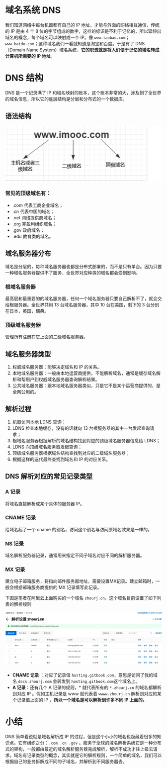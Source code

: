 # 域名系统 DNS

我们知道网络中每台机器都有自己的 IP 地址，才能与外面的网络相互通信，传统的 IP 是由 4 个 8 位的字节组成的数字，这样的标识是不利于记忆的，所以延伸出域名的概念，每个域名可以映射成一个 IP。像 `www.taobao.com`；`www.baidu.com`；这种域名我们一看就知道是淘宝和百度。于是有了 DNS（Domain Name System）域名系统，**它的职责就是将人们便于记忆的域名转成计算机所需要的 IP 地址**。

# DNS 结构

DNS 是一个记录满了 IP 和域名映射的账本，这个账本非常的大，涉及到了全世界的域名信息，所以它的底层结构是分层和分布式的一个数据库。

## 语法结构

![image-20201201112233916](HTTP05_域名服务器DNS/image-20201201112233916.png)

### 常见的顶级域名有：

- .com 代表工商企业域名；
- .cn 代表中国的域名；
- .net 网络提供商域名；
- .org 非盈利组织域名；
- .gov 政府域名；
- .edu 教育类的域名。

## 域名服务器分布

域名是分层的，每种域名服务器也都是分布式部署的，而不是只有单台。因为只要一种域名服务器提供不了服务，全世界对应种类的域名都会受到影响。

### 根域名服务器

最高层和最重要的的域名服务器，任何一个域名服务器只要自己解析不了，就会交给根服务器。全世界共用 13 台域名服务器，其中 10 台在美国，剩下的 3 台分别在日本，英国，瑞典。

### 顶级域名服务器

管理所有注册在它上面的二级域名服务器。

## 域名服务器类型

1. 权威域名服务器：能够决定域名和 IP 的关系。
2. 本地域名服务器：一般由本地运营商提供，不能解析域名，通常是缓存域名解析和帮用户到权威域名服务器查询解析结果。
3. 公共域名服务器：跟本地域名服务器类似，只是它不是某个运营商提供的，是全网公用的。

## 解析过程

1. 机器访问本地 LDNS 查询；
2. LDNS 检查本地缓存，没有的话就向 13 台根服务器的其中一台发起查询请求；
3. 根域名服务器根据解析的域名结构找到对应的顶级域名服务器信息给 LDNS；
4. LDNS 向顶级域名服务器发起查询；
5. 顶级域名服务器根据域名结构查找到对应的二级域名服务器；
6. 根据这样的迭代最终查找到域名和 IP 的对应关系。

## DNS 解析对应的常见记录类型

### A 记录

将域名直接解析成某个具体的服务器 IP。

### CNAME 记录

给域名起了一个 cname 的别名，访问这个别名与访问原域名效果是一样的。

### NS 记录

域名解析服务器记录，通常用来指定不同子域名对应不同的解析服务器。

### MX 记录

建立电子邮箱服务，将指向邮件服务器地址，需要设置MX记录。建立邮箱时，一般会根据邮箱服务商提供的 MX 记录填写此记录。

下图是笔者在阿里云上面购买的一个域名 `zhourj.cn`，这个域名目前设置了如下列表的解析规则

![image-20201201113048591](HTTP05_域名服务器DNS/image-20201201113048591.png)

- **CNAME 记录** ：对应了记录值 `hosting.gitbook.com`，意思是访问了我的域名 `docs.zhourj.com` 会转发到 `hosting.gitbook.com`这个域名上。
- **A 记录**：还有几个 A 记录的规则，* 就代表所有的 `*.zhourj.cn` 的域名都解析到对应 IP 。假如主机记录是 www 就代表着 `wwww.zhourj.cn` 解析到对应的某个记录值上面的 IP ，**所以一个域名是可以解析到许多不同 IP 上面的。**

# 小结

DNS 简单着说就是域名解析成 IP 的过程，但是这个小小的域名也隐藏着很多的知识点。它有组织之分：`.com .cn .gov` 。服务于全球的域名解析系统它是一种分布式的架构，一般都由最近的域名解析服务器完成解析，解析不成功才往上级去请求。域名有记录类型的概念，其实就是它的解析规则，一个简单的域名，我们可以根据自己的业务拆解成不同的子域名，并解析到不同服务器去。